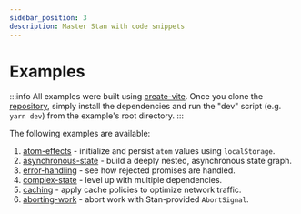 ```yaml
---
sidebar_position: 3
description: Master Stan with code snippets
---
```


# Examples

:::info
All examples were built using [create-vite](https://github.com/vitejs/vite/tree/main/packages/create-vite). Once you clone the [repository](https://github.com/rkrupinski/stan), simply install the dependencies and run the "dev" script (e.g. `yarn dev`) from the example's root directory.
:::

The following examples are available:

1. [atom-effects](https://github.com/rkrupinski/stan/tree/master/packages/examples/atom-effects) - initialize and persist `atom` values using `localStorage`.
2. [asynchronous-state](https://github.com/rkrupinski/stan/tree/master/packages/examples/asynchronous-state) - build a deeply nested, asynchronous state graph.
3. [error-handling](https://github.com/rkrupinski/stan/tree/master/packages/examples/error-handling) - see how rejected promises are handled.
4. [complex-state](https://github.com/rkrupinski/stan/tree/master/packages/examples/complex-state) - level up with multiple dependencies.
5. [caching](https://github.com/rkrupinski/stan/tree/master/packages/examples/caching) - apply cache policies to optimize network traffic.
6. [aborting-work](https://github.com/rkrupinski/stan/tree/master/packages/examples/aborting-work) - abort work with Stan-provided `AbortSignal`.

